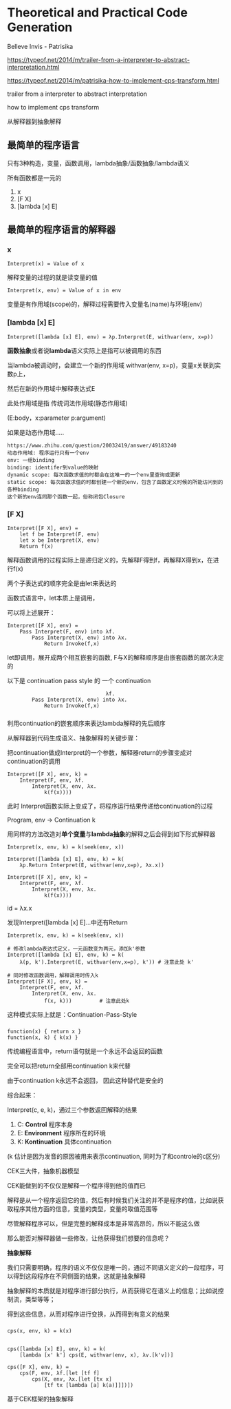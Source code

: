 # Theoretical and Practical Code Generation
 
 Belleve Invis - Patrisika

https://typeof.net/2014/m/trailer-from-a-interpreter-to-abstract-interpretation.html

https://typeof.net/2014/m/patrisika-how-to-implement-cps-transform.html

trailer from a interpreter to abstract interpretation

how to implement cps transform

从解释器到抽象解释

## 最简单的程序语言

只有3种构造，变量，函数调用，lambda抽象/函数抽象/lambda语义

所有函数都是一元的

1. x
2. [F X]
3. [lambda [x] E]


## 最简单的程序语言的解释器

### x

```
Interpret(x) = Value of x
```

解释变量的过程的就是读变量的值

```
Interpret(x, env) = Value of x in env
```

变量是有作用域(scope)的，解释过程需要传入变量名(name)与环境(env)


### [lambda [x] E]

```
Interpret([lambda [x] E], env) = λp.Interpret(E, withvar(env, x=p))
```

**函数抽象**或者说**lambda**语义实际上是指可以被调用的东西

当lambda被调动时，会建立一个新的作用域 withvar(env, x=p)，变量x关联到实数p上，

然后在新的作用域中解释表达式E

此处作用域是指 传统词法作用域(静态作用域)

(E:body，x:parameter p:argument)

如果是动态作用域.....

```
https://www.zhihu.com/question/20032419/answer/49183240
动态作用域: 程序运行只有一个env
env: 一组binding
binding: identifer到value的映射
dynamic scope: 每次函数求值的时都会在这唯一的一个env里查询或更新
static scope: 每次函数求值的时都创建一个新的env，包含了函数定义时候的所能访问到的各种binding
这个新的env连同那个函数一起，俗称闭包Closure
```


### [F X]

```
Interpret([F X], env) = 
    let f be Interpret(F, env) 
    let x be Interpret(X, env)
    Return f(x)
```

解释函数调用的过程实际上是递归定义的，先解释F得到f，再解释X得到x，在进行f(x)

两个子表达式的顺序完全是由let来表达的

函数式语言中，let本质上是调用，

可以将上述展开：

```
Interpret([F X], env) = 
    Pass Interpret(F, env) into λf.
        Pass Interpret(X, env) into λx.
            Return Invoke(f,x)
```

let即调用，展开成两个相互嵌套的函数, F与X的解释顺序是由嵌套函数的层次决定的


以下是 continuation pass style 的 一个 continuation

```
                                λf.
        Pass Interpret(X, env) into λx.
            Return Invoke(f,x)
```

### 

利用continuation的嵌套顺序来表达lambda解释的先后顺序

从解释器到代码生成语义、抽象解释的关键步骤：

把continuation做成Interpret的一个参数，解释器return的步骤变成对continuation的调用


```
Interpret([F X], env, k) = 
    Interpret(F, env, λf.
        Interpret(X, env, λx.
            k(f(x))))
```

此时 Interpret函数实际上变成了，将程序运行结果传递给continuation的过程

Program, env -> Continuation k

用同样的方法改造对**单个变量**与**lambda抽象**的解释之后会得到如下形式解释器

```
Interpret(x, env, k) = k(seek(env, x))

Interpret([lambda [x] E], env, k) = k(
    λp.Return Interpret(E, withvar(env,x=p), λx.x))

Interpret([F X], env, k) = 
    Interpret(F, env, λf.
        Interpret(X, env, λx.
            k(f(x))))
```

id = λx.x 

发现Interpret([lambda [x] E]...中还有Return

```
Interpret(x, env, k) = k(seek(env, x))

# 修改lambda表达式定义，一元函数变为两元，添加k'参数
Interpret([lambda [x] E], env, k) = k(
    λ(p, k').Interpret(E, withvar(env,x=p), k')) # 注意此处 k'

# 同时修改函数调用，解释调用时传入k
Interpret([F X], env, k) = 
    Interpret(F, env, λf.
        Interpret(X, env, λx.
            f(x, k)))         # 注意此处k
```

这种模式实际上就是：Continuation-Pass-Style


### 

```
function(x) { return x }
function(x, k) { k(x) }
```

传统编程语言中，return语句就是一个永远不会返回的函数

完全可以把return全部用continuation k来代替

由于continuation k永远不会返回， 因此这种替代是安全的


综合起来：

Interpret(c, e, k)，通过三个参数返回解释的结果

1. C: **Control** 程序本身
2. E: **Environment** 程序所在的环境
3. K: **Kontinuation** 具体continuation

(k 估计是因为发音的原因被用来表示continuation, 同时为了和controle的c区分)


CEK三大件，抽象机器模型

CEK能做到的不仅仅是解释一个程序得到他的值而已

解释是从一个程序返回它的值，然后有时候我们关注的并不是程序的值，比如说获取程序其他方面的信息，变量的类型，变量的取值范围等

尽管解释程序可以，但是完整的解释成本是非常高昂的，所以不能这么做

那么能否对解释器做一些修改，让他获得我们想要的信息呢？

**抽象解释**

我们只需要明确，程序的语义不仅仅是唯一的，通过不同语义定义的一段程序，可以得到这段程序在不同侧面的结果，这就是抽象解释

抽象解释的本质就是对程序进行部分执行，从而获得它在语义上的信息；比如说控制流，类型等等；

得到这些信息，从而对程序进行变换，从而得到有意义的结果


### 

```
cps(x, env, k) = k(x)


cps([lambda [x] E], env, k) = k(
    [lambda [x' k'] cps(E, withvar(env, x), λv.[k'v])]

cps([F X], env, k) =
    cps(F, env, λf.[let [tf f]
        cps(X, env, λx.[let [tx x]
            [tf tx [lambda [a] k(a)]]])])
```


基于CEK框架的抽象解释